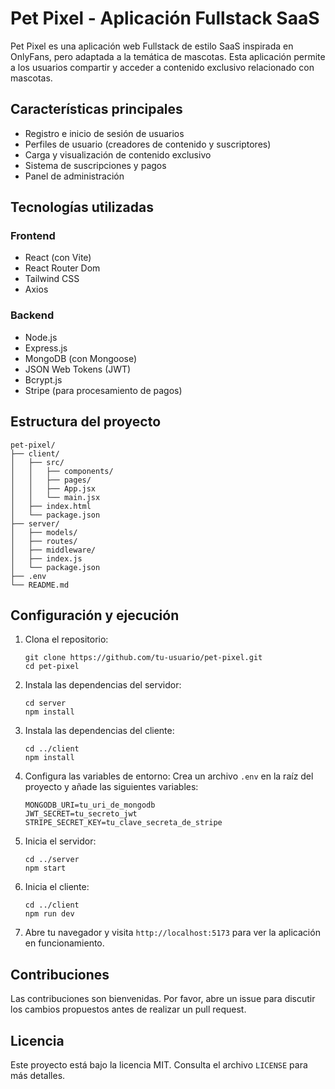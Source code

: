 # Pet Pixel - Aplicación Fullstack SaaS

Pet Pixel es una aplicación web Fullstack de estilo SaaS inspirada en OnlyFans, pero adaptada a la temática de mascotas. Esta aplicación permite a los usuarios compartir y acceder a contenido exclusivo relacionado con mascotas.

## Características principales

- Registro e inicio de sesión de usuarios
- Perfiles de usuario (creadores de contenido y suscriptores)
- Carga y visualización de contenido exclusivo
- Sistema de suscripciones y pagos
- Panel de administración

## Tecnologías utilizadas

### Frontend
- React (con Vite)
- React Router Dom
- Tailwind CSS
- Axios

### Backend
- Node.js
- Express.js
- MongoDB (con Mongoose)
- JSON Web Tokens (JWT)
- Bcrypt.js
- Stripe (para procesamiento de pagos)

## Estructura del proyecto

```
pet-pixel/
├── client/
│   ├── src/
│   │   ├── components/
│   │   ├── pages/
│   │   ├── App.jsx
│   │   └── main.jsx
│   ├── index.html
│   └── package.json
├── server/
│   ├── models/
│   ├── routes/
│   ├── middleware/
│   ├── index.js
│   └── package.json
├── .env
└── README.md
```

## Configuración y ejecución

1. Clona el repositorio:
   ```
   git clone https://github.com/tu-usuario/pet-pixel.git
   cd pet-pixel
   ```

2. Instala las dependencias del servidor:
   ```
   cd server
   npm install
   ```

3. Instala las dependencias del cliente:
   ```
   cd ../client
   npm install
   ```

4. Configura las variables de entorno:
   Crea un archivo `.env` en la raíz del proyecto y añade las siguientes variables:
   ```
   MONGODB_URI=tu_uri_de_mongodb
   JWT_SECRET=tu_secreto_jwt
   STRIPE_SECRET_KEY=tu_clave_secreta_de_stripe
   ```

5. Inicia el servidor:
   ```
   cd ../server
   npm start
   ```

6. Inicia el cliente:
   ```
   cd ../client
   npm run dev
   ```

7. Abre tu navegador y visita `http://localhost:5173` para ver la aplicación en funcionamiento.

## Contribuciones

Las contribuciones son bienvenidas. Por favor, abre un issue para discutir los cambios propuestos antes de realizar un pull request.

## Licencia

Este proyecto está bajo la licencia MIT. Consulta el archivo `LICENSE` para más detalles.